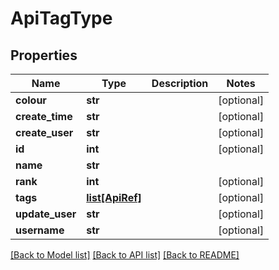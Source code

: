 # ApiTagType

## Properties
Name | Type | Description | Notes
------------ | ------------- | ------------- | -------------
**colour** | **str** |  | [optional] 
**create_time** | **str** |  | [optional] 
**create_user** | **str** |  | [optional] 
**id** | **int** |  | [optional] 
**name** | **str** |  | 
**rank** | **int** |  | [optional] 
**tags** | [**list[ApiRef]**](ApiRef.md) |  | [optional] 
**update_user** | **str** |  | [optional] 
**username** | **str** |  | [optional] 

[[Back to Model list]](../README.md#documentation-for-models) [[Back to API list]](../README.md#documentation-for-api-endpoints) [[Back to README]](../README.md)


